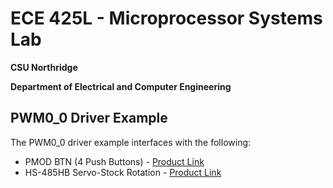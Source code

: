 # ECE 425L - Microprocessor Systems Lab
**CSU Northridge**

**Department of Electrical and Computer Engineering**

## PWM0_0 Driver Example
The PWM0_0 driver example interfaces with the following:
- PMOD BTN (4 Push Buttons) - [Product Link](https://digilent.com/reference/pmod/pmodbtn/reference-manual)
- HS-485HB Servo-Stock Rotation - [Product Link](https://www.servocity.com/hs-485hb-servo/)
